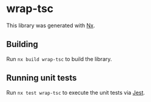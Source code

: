 # wrap-tsc

This library was generated with [Nx](https://nx.dev).

## Building

Run `nx build wrap-tsc` to build the library.

## Running unit tests

Run `nx test wrap-tsc` to execute the unit tests via [Jest](https://jestjs.io).
